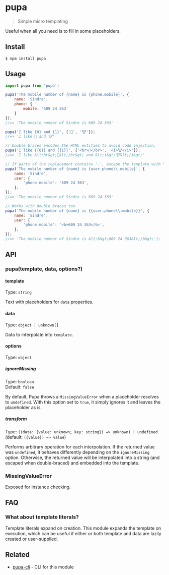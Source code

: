 # pupa

> Simple micro templating

Useful when all you need is to fill in some placeholders.

## Install

```
$ npm install pupa
```

## Usage

```js
import pupa from 'pupa';

pupa('The mobile number of {name} is {phone.mobile}', {
	name: 'Sindre',
	phone: {
		mobile: '609 24 363'
	}
});
//=> 'The mobile number of Sindre is 609 24 363'

pupa('I like {0} and {1}', ['🦄', '🐮']);
//=> 'I like 🦄 and 🐮'

// Double braces encodes the HTML entities to avoid code injection.
pupa('I like {{0}} and {{1}}', ['<br>🦄</br>', '<i>🐮</i>']);
//=> 'I like &lt;br&gt;🦄&lt;/br&gt; and &lt;i&gt;🐮&lt;/i&gt;'

// If parts of the replacement contains '.', escape the template with \\ (double-backslash).
pupa('The mobile number of {name} is {user.phone\\.mobile}', {
	name: 'Sindre',
	user: {
		'phone.mobile': '609 24 363',
	},
});
//=> 'The mobile number of Sindre is 609 24 363'

// Works with double braces too
pupa('The mobile number of {name} is {{user.phone\\.mobile}}', {
	name: 'Sindre',
	user: {
		'phone.mobile': '<b>609 24 363</b>',
	},
});
//=> 'The mobile number of Sindre is &lt;b&gt;609 24 363&lt;/b&gt;');
```

## API

### pupa(template, data, options?)

#### template

Type: `string`

Text with placeholders for `data` properties.

#### data

Type: `object | unknown[]`

Data to interpolate into `template`.

#### options

Type: `object`

##### ignoreMissing

Type: `boolean`\
Default: `false`

By default, Pupa throws a `MissingValueError` when a placeholder resolves to `undefined`. With this option set to `true`, it simply ignores it and leaves the placeholder as is.

##### transform

Type: `((data: {value: unknown; key: string}) => unknown) | undefined` (default: `({value}) => value`)

Performs arbitrary operation for each interpolation. If the returned value was `undefined`, it behaves differently depending on the `ignoreMissing` option. Otherwise, the returned value will be interpolated into a string (and escaped when double-braced) and embedded into the template.

### MissingValueError

Exposed for instance checking.

## FAQ

### What about template literals?

Template literals expand on creation. This module expands the template on execution, which can be useful if either or both template and data are lazily created or user-supplied.

## Related

- [pupa-cli](https://github.com/sindresorhus/pupa-cli) - CLI for this module
